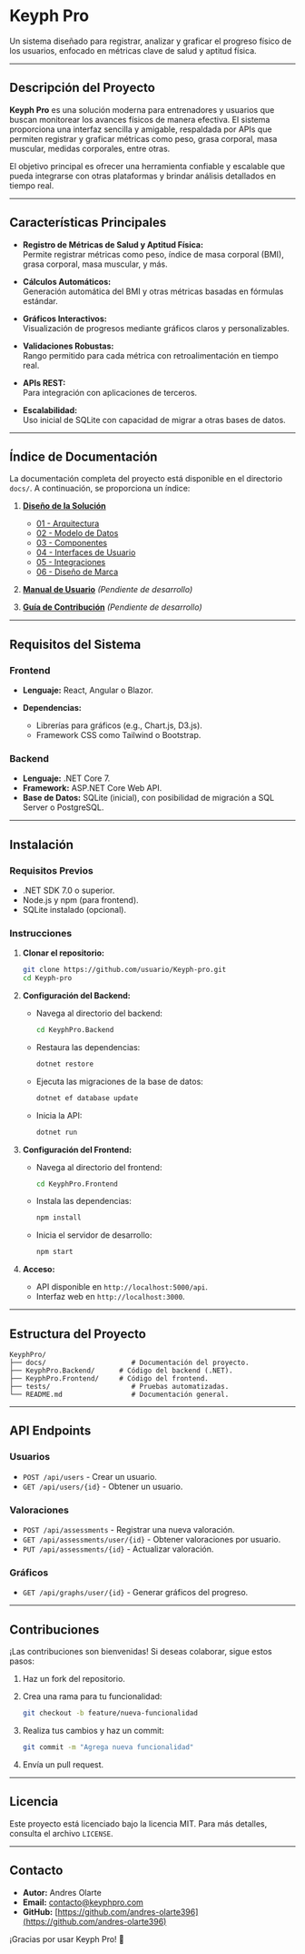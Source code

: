 # **Keyph Pro**

Un sistema diseñado para registrar, analizar y graficar el progreso físico de los usuarios, enfocado en métricas clave de salud y aptitud física.

---

## **Descripción del Proyecto**

**Keyph Pro** es una solución moderna para entrenadores y usuarios que buscan monitorear los avances físicos de manera efectiva. El sistema proporciona una interfaz sencilla y amigable, respaldada por APIs que permiten registrar y graficar métricas como peso, grasa corporal, masa muscular, medidas corporales, entre otras.

El objetivo principal es ofrecer una herramienta confiable y escalable que pueda integrarse con otras plataformas y brindar análisis detallados en tiempo real.

---

## **Características Principales**

- **Registro de Métricas de Salud y Aptitud Física:**  
  Permite registrar métricas como peso, índice de masa corporal (BMI), grasa corporal, masa muscular, y más.

- **Cálculos Automáticos:**  
  Generación automática del BMI y otras métricas basadas en fórmulas estándar.

- **Gráficos Interactivos:**  
  Visualización de progresos mediante gráficos claros y personalizables.

- **Validaciones Robustas:**  
  Rango permitido para cada métrica con retroalimentación en tiempo real.

- **APIs REST:**  
  Para integración con aplicaciones de terceros.

- **Escalabilidad:**  
  Uso inicial de SQLite con capacidad de migrar a otras bases de datos.

---

## **Índice de Documentación**

La documentación completa del proyecto está disponible en el directorio `docs/`. A continuación, se proporciona un índice:

1. [**Diseño de la Solución**](docs/04-diseno-solucion/)
   - [01 - Arquitectura](docs/04-diseno-solucion/01-arquitectura.md)
   - [02 - Modelo de Datos](docs/04-diseno-solucion/02-modelo-datos.md)
   - [03 - Componentes](docs/04-diseno-solucion/03-componentes.md)
   - [04 - Interfaces de Usuario](docs/04-diseno-solucion/04-interfaces-usuario.md)
   - [05 - Integraciones](docs/04-diseno-solucion/05-integraciones.md)
   - [06 - Diseño de Marca](docs/04-diseno-solucion/06-diseno-de-marca.md)

2. [**Manual de Usuario**](docs/manual-usuario.md) *(Pendiente de desarrollo)*  
3. [**Guía de Contribución**](docs/guia-contribucion.md) *(Pendiente de desarrollo)*

---

## **Requisitos del Sistema**

### **Frontend**

- **Lenguaje:** React, Angular o Blazor.

- **Dependencias:** 

  - Librerías para gráficos (e.g., Chart.js, D3.js).
  - Framework CSS como Tailwind o Bootstrap.

### **Backend**

- **Lenguaje:** .NET Core 7.
- **Framework:** ASP.NET Core Web API.
- **Base de Datos:** SQLite (inicial), con posibilidad de migración a SQL Server o PostgreSQL.

---

## **Instalación**

### **Requisitos Previos**

- .NET SDK 7.0 o superior.
- Node.js y npm (para frontend).
- SQLite instalado (opcional).

### **Instrucciones**

1. **Clonar el repositorio:**

   ```bash
   git clone https://github.com/usuario/Keyph-pro.git
   cd Keyph-pro
   ```

2. **Configuración del Backend:**
   - Navega al directorio del backend:

     ```bash
     cd KeyphPro.Backend
     ```

   - Restaura las dependencias:

     ```bash
     dotnet restore
     ```

   - Ejecuta las migraciones de la base de datos:

     ```bash
     dotnet ef database update
     ```

   - Inicia la API:

     ```bash
     dotnet run
     ```

3. **Configuración del Frontend:**
   - Navega al directorio del frontend:

     ```bash
     cd KeyphPro.Frontend
     ```

   - Instala las dependencias:

     ```bash
     npm install
     ```

   - Inicia el servidor de desarrollo:

     ```bash
     npm start
     ```

4. **Acceso:**
   - API disponible en `http://localhost:5000/api`.
   - Interfaz web en `http://localhost:3000`.

---

## **Estructura del Proyecto**

```plaintext
KeyphPro/
├── docs/                     # Documentación del proyecto.
├── KeyphPro.Backend/      # Código del backend (.NET).
├── KeyphPro.Frontend/     # Código del frontend.
├── tests/                    # Pruebas automatizadas.
└── README.md                 # Documentación general.
```

---

## **API Endpoints**

### **Usuarios**

- `POST /api/users` - Crear un usuario.
- `GET /api/users/{id}` - Obtener un usuario.

### **Valoraciones**

- `POST /api/assessments` - Registrar una nueva valoración.
- `GET /api/assessments/user/{id}` - Obtener valoraciones por usuario.
- `PUT /api/assessments/{id}` - Actualizar valoración.

### **Gráficos**

- `GET /api/graphs/user/{id}` - Generar gráficos del progreso.

---

## **Contribuciones**

¡Las contribuciones son bienvenidas! Si deseas colaborar, sigue estos pasos:

1. Haz un fork del repositorio.
2. Crea una rama para tu funcionalidad:

   ```bash
   git checkout -b feature/nueva-funcionalidad
   ```

3. Realiza tus cambios y haz un commit:

   ```bash
   git commit -m "Agrega nueva funcionalidad"
   ```

4. Envía un pull request.

---

## **Licencia**

Este proyecto está licenciado bajo la licencia MIT. Para más detalles, consulta el archivo `LICENSE`.

---

## **Contacto**

- **Autor:** Andres Olarte
- **Email:** contacto@keyphpro.com
- **GitHub:** [https://github.com/andres-olarte396](https://github.com/andres-olarte396)

¡Gracias por usar Keyph Pro! 🎯
